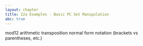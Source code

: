 ```yaml
---
layout: chapter
title: 22a Examples - Basic PC Set Manipulation
abc: true
---
```


mod12 arithmetic
transposition
normal form
notation (brackets vs parentheses, etc.)